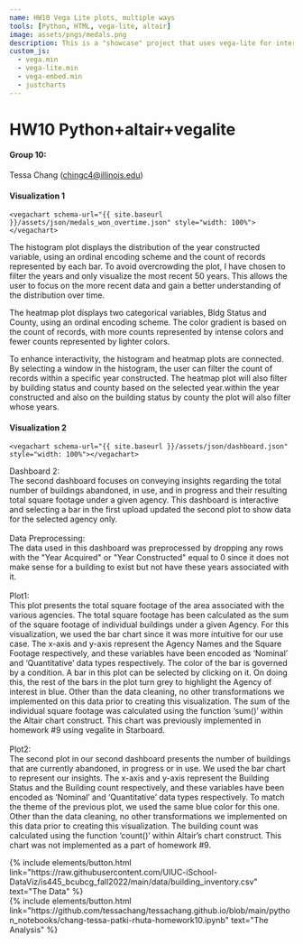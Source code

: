 ```yaml
---
name: HW10 Vega Lite plots, multiple ways
tools: [Python, HTML, vega-lite, altair]
image: assets/pngs/medals.png
description: This is a "showcase" project that uses vega-lite for interactive viz!
custom_js:
  - vega.min
  - vega-lite.min
  - vega-embed.min
  - justcharts
---
```


# HW10 Python+altair+vegalite

#### Group 10:

Tessa Chang (chingc4@illinois.edu)

#### Visualization 1

```
<vegachart schema-url="{{ site.baseurl }}/assets/json/medals_won_overtime.json" style="width: 100%"></vegachart>
```

<vegachart schema-url="{{ site.baseurl }}/assets/json/medals_won_overtime.json" style="width: 100%"></vegachart>

The histogram plot displays the distribution of the year constructed variable, using an ordinal encoding scheme and the count of records represented by each bar. To avoid overcrowding the plot, I have chosen to filter the years and only visualize the most recent 50 years. This allows the user to focus on the more recent data and gain a better understanding of the distribution over time.

The heatmap plot displays two categorical variables, Bldg Status and County, using an ordinal encoding scheme. The color gradient is based on the count of records, with more counts represented by intense colors and fewer counts represented by lighter colors.

To enhance interactivity, the histogram and heatmap plots are connected. By selecting a window in the histogram, the user can filter the count of records within a specific year constructed. The heatmap plot will also filter by building status and county based on the selected year.within the year constructed and also on the building status by county the plot will also filter whose years.

#### Visualization 2

```
<vegachart schema-url="{{ site.baseurl }}/assets/json/dashboard.json" style="width: 100%"></vegachart>
```

<vegachart schema-url="{{ site.baseurl }}/assets/json/dashboard.json" style="width: 100%"></vegachart>

Dashboard 2:<br>
The second dashboard focuses on conveying insights regarding the total number of buildings abandoned, in use, and in progress and their resulting total square footage under a given agency. This dashboard is interactive and selecting a bar in the first upload updated the second plot to show data for the selected agency only.<br>
<br>
Data Preprocessing: <br>
The data used in this dashboard was preprocessed by dropping any rows with the "Year Acquired" or "Year Constructed" equal to 0 since it does not make sense for a building to exist but not have these years associated with it.<br>
<br>
Plot1:<br>
This plot presents the total square footage of the area associated with the various agencies. The total square footage has been calculated as the sum of the square footage of individual buildings under a given Agency. For this visualization, we used the bar chart since it was more intuitive for our use case. The x-axis and y-axis represent the Agency Names and the Square Footage respectively, and these variables have been encoded as ‘Nominal’ and ‘Quantitative’ data types respectively. The color of the bar is governed by a condition. A bar in this plot can be selected by clicking on it. On doing this, the rest of the bars in the plot turn grey to highlight the Agency of interest in blue. Other than the data cleaning, no other transformations we implemented on this data prior to creating this visualization. The sum of the individual square footage was calculated using the function ‘sum()’ within the Altair chart construct. This chart was previously implemented in homework #9 using vegalite in Starboard. <br>
<br>
Plot2:<br>
The second plot in our second dashboard presents the number of buildings that are currently abandoned, in progress or in use. We used the bar chart to represent our insights. The x-axis and y-axis represent the Building Status and the Building count respectively, and these variables have been encoded as ‘Nominal’ and ‘Quantitative’ data types respectively. To match the theme of the previous plot, we used the same blue color for this one. Other than the data cleaning, no other transformations we implemented on this data prior to creating this visualization. The building count was calculated using the function ‘count()’ within Altair’s chart construct. This chart was not implemented as a part of homework #9.

<!-- these are written in a combo of html and liquid -->

<div class="left">
{% include elements/button.html link="https://raw.githubusercontent.com/UIUC-iSchool-DataViz/is445_bcubcg_fall2022/main/data/building_inventory.csv" text="The Data" %}
</div>

<div class="right">
{% include elements/button.html link="https://github.com/tessachang/tessachang.github.io/blob/main/python_notebooks/chang-tessa-patki-rhuta-homework10.ipynb" text="The Analysis" %}
</div>
